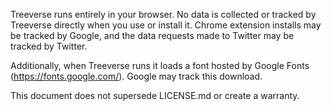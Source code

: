 Treeverse runs entirely in your browser. No data is collected or tracked by Treeverse directly when you use or install it.
Chrome extension installs may be tracked by Google, and the data requests made to Twitter may be tracked by Twitter.

Additionally, when Treeverse runs it loads a font hosted by Google Fonts (https://fonts.google.com/). Google may
track this download.

This document does not supersede LICENSE.md or create a warranty.
